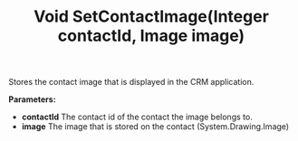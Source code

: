 ﻿---
uid: crmscript_ref_NSBLOBAgent_SetContactImage
title: Void SetContactImage(Integer contactId, Image image)
intellisense: NSBLOBAgent.SetContactImage
keywords: NSBLOBAgent, SetContactImage
so.topic: reference
---

Stores the contact image that is displayed in the CRM application.

**Parameters:**
 - **contactId** The contact id of the contact the image belongs to.
 - **image** The image that is stored on the contact (System.Drawing.Image)
